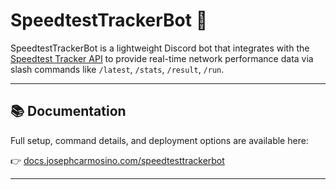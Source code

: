 # SpeedtestTrackerBot 🚄

SpeedtestTrackerBot is a lightweight Discord bot that integrates with the [Speedtest Tracker API](https://github.com/alexjustesen/speedtest-tracker) to provide real-time network performance data via slash commands like `/latest`, `/stats`, `/result`, `/run`.

---

## 📚 Documentation

Full setup, command details, and deployment options are available here:

👉 [docs.josephcarmosino.com/speedtesttrackerbot](https://docs.josephcarmosino.com/speedtesttrackerbot)

---

